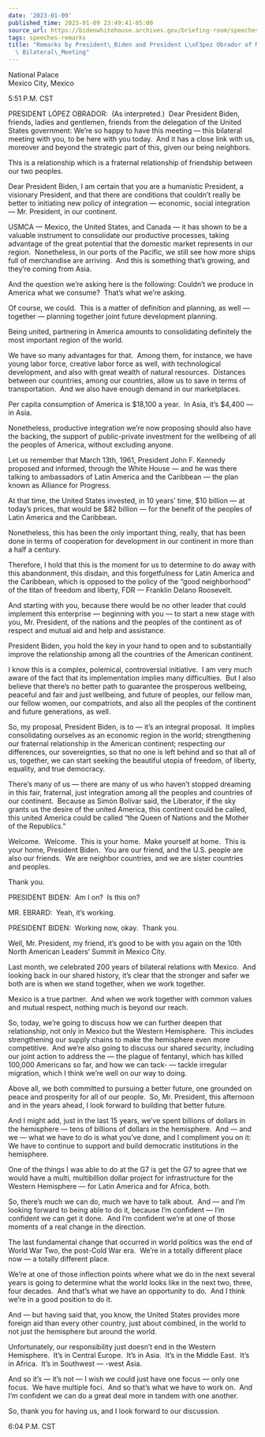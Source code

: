 ```yaml
---
date: '2023-01-09'
published_time: 2023-01-09 23:49:41-05:00
source_url: https://bidenwhitehouse.archives.gov/briefing-room/speeches-remarks/2023/01/09/remarks-by-president-biden-and-president-lopez-obrador-of-mexico-before-bilateral-meeting-3/
tags: speeches-remarks
title: "Remarks by President\_Biden and President L\xF3pez Obrador of Mexico Before\
  \ Bilateral\_Meeting"
---
```

 
National Palace  
Mexico City, Mexico

5:51 P.M. CST  
  
PRESIDENT LÓPEZ OBRADOR:  (As interpreted.)  Dear President Biden,
friends, ladies and gentlemen, friends from the delegation of the United
States government: We’re so happy to have this meeting — this bilateral
meeting with you, to be here with you today.  And it has a close link
with us, moreover and beyond the strategic part of this, given our being
neighbors.  
  
This is a relationship which is a fraternal relationship of friendship
between our two peoples.  
  
Dear President Biden, I am certain that you are a humanistic President,
a visionary President, and that there are conditions that couldn’t
really be better to initiating new policy of integration — economic,
social integration — Mr. President, in our continent.  
  
USMCA — Mexico, the United States, and Canada — it has shown to be a
valuable instrument to consolidate our productive processes, taking
advantage of the great potential that the domestic market represents in
our region.  Nonetheless, in our ports of the Pacific, we still see how
more ships full of merchandise are arriving.  And this is something
that’s growing, and they’re coming from Asia.  
  
And the question we’re asking here is the following: Couldn’t we produce
in America what we consume?  That’s what we’re asking.  
  
Of course, we could.  This is a matter of definition and planning, as
well — together — planning together joint future development planning.  
  
Being united, partnering in America amounts to consolidating definitely
the most important region of the world.   
  
We have so many advantages for that.  Among them, for instance, we have
young labor force, creative labor force as well, with technological
development, and also with great wealth of natural resources.  Distances
between our countries, among our countries, allow us to save in terms of
transportation.  And we also have enough demand in our marketplaces.  
  
Per capita consumption of America is $18,100 a year.  In Asia, it’s
$4,400 — in Asia.  
  
Nonetheless, productive integration we’re now proposing should also have
the backing, the support of public-private investment for the wellbeing
of all the peoples of America, without excluding anyone.  
  
Let us remember that March 13th, 1961, President John F. Kennedy
proposed and informed, through the White House — and he was there
talking to ambassadors of Latin America and the Caribbean — the plan
known as Alliance for Progress.  
  
At that time, the United States invested, in 10 years’ time, $10 billion
— at today’s prices, that would be $82 billion — for the benefit of the
peoples of Latin America and the Caribbean.  
  
Nonetheless, this has been the only important thing, really, that has
been done in terms of cooperation for development in our continent in
more than a half a century.  
  
Therefore, I hold that this is the moment for us to determine to do away
with this abandonment, this disdain, and this forgetfulness for Latin
America and the Caribbean, which is opposed to the policy of the “good
neighborhood” of the titan of freedom and liberty, FDR — Franklin Delano
Roosevelt.  
  
And starting with you, because there would be no other leader that could
implement this enterprise — beginning with you — to start a new stage
with you, Mr. President, of the nations and the peoples of the continent
as of respect and mutual aid and help and assistance.  
  
President Biden, you hold the key in your hand to open and to
substantially improve the relationship among all the countries of the
American continent.  
  
I know this is a complex, polemical, controversial initiative.  I am
very much aware of the fact that its implementation implies many
difficulties.  But I also believe that there’s no better path to
guarantee the prosperous wellbeing, peaceful and fair and just
wellbeing, and future of peoples, our fellow man, our fellow women, our
compatriots, and also all the peoples of the continent and future
generations, as well.

So, my proposal, President Biden, is to — it’s an integral proposal.  It
implies consolidating ourselves as an economic region in the world;
strengthening our fraternal relationship in the American continent;
respecting our differences, our sovereignties, so that no one is left
behind and so that all of us, together, we can start seeking the
beautiful utopia of freedom, of liberty, equality, and true democracy.

There’s many of us — there are many of us who haven’t stopped dreaming
in this fair, fraternal, just integration among all the peoples and
countries of our continent.  Because as Simón Bolívar said, the
Liberator, if the sky grants us the desire of the united America, this
continent could be called, this united America could be called “the
Queen of Nations and the Mother of the Republics.”

Welcome.  Welcome.  This is your home.  Make yourself at home.  This is
your home, President Biden.  You are our friend, and the U.S. people are
also our friends.  We are neighbor countries, and we are sister
countries and peoples.

Thank you.

PRESIDENT BIDEN:  Am I on?  Is this on?

MR. EBRARD:  Yeah, it’s working.

PRESIDENT BIDEN:  Working now, okay.  Thank you.

Well, Mr. President, my friend, it’s good to be with you again on the
10th North American Leaders’ Summit in Mexico City.

Last month, we celebrated 200 years of bilateral relations with Mexico. 
And looking back in our shared history, it’s clear that the stronger and
safer we both are is when we stand together, when we work together.

Mexico is a true partner.  And when we work together with common values
and mutual respect, nothing much is beyond our reach.

So, today, we’re going to discuss how we can further deepen that
relationship, not only in Mexico but the Western Hemisphere.  This
includes strengthening our supply chains to make the hemisphere even
more competitive.  And we’re also going to discuss our shared security,
including our joint action to address the — the plague of fentanyl,
which has killed 100,000 Americans so far, and how we can tack- — tackle
irregular migration, which I think we’re well on our way to doing.

Above all, we both committed to pursuing a better future, one grounded
on peace and prosperity for all of our people.  So, Mr. President, this
afternoon and in the years ahead, I look forward to building that better
future.

And I might add, just in the last 15 years, we’ve spent billions of
dollars in the hemisphere — tens of billions of dollars in the
hemisphere.  And — and we — what we have to do is what you’ve done, and
I compliment you on it: We have to continue to support and build
democratic institutions in the hemisphere.

One of the things I was able to do at the G7 is get the G7 to agree that
we would have a multi, multibillion dollar project for infrastructure
for the Western Hemisphere — for Latin America and for Africa, both.

So, there’s much we can do, much we have to talk about.  And — and I’m
looking forward to being able to do it, because I’m confident — I’m
confident we can get it done.  And I’m confident we’re at one of those
moments of a real change in the direction.

The last fundamental change that occurred in world politics was the end
of World War Two, the post-Cold War era.  We’re in a totally different
place now — a totally different place.

We’re at one of those inflection points where what we do in the next
several years is going to determine what the world looks like in the
next two, three, four decades.  And that’s what we have an opportunity
to do.  And I think we’re in a good position to do it.

And — but having said that, you know, the United States provides more
foreign aid than every other country, just about combined, in the world
to not just the hemisphere but around the world.

Unfortunately, our responsibility just doesn’t end in the Western
Hemisphere.  It’s in Central Europe.  It’s in Asia.  It’s in the Middle
East.  It’s in Africa.  It’s in Southwest — -west Asia.   
  
And so it’s — it’s not — I wish we could just have one focus — only one
focus.  We have multiple foci.  And so that’s what we have to work on. 
And I’m confident we can do a great deal more in tandem with one
another.

So, thank you for having us, and I look forward to our discussion.

6:04 P.M. CST  
